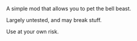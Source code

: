 A simple mod that allows you to pet the bell beast.

Largely untested, and may break stuff.

Use at your own risk.